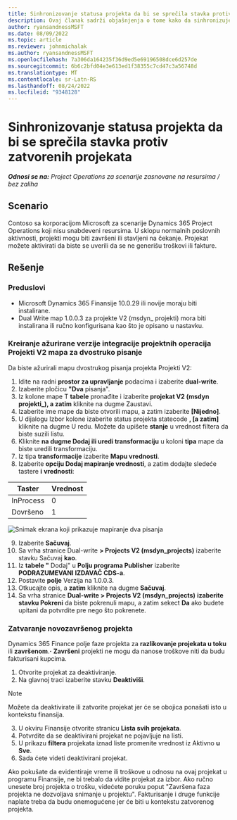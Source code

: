 ```yaml
---
title: Sinhronizovanje statusa projekta da bi se sprečila stavka protiv zatvorenih projekata
description: Ovaj članak sadrži objašnjenja o tome kako da sinhronizujete status projekta da biste sprečili ulazak u neaktivne ili zatvorene projekte.
author: ryansandnessMSFT
ms.date: 08/09/2022
ms.topic: article
ms.reviewer: johnmichalak
ms.author: ryansandnessMSFT
ms.openlocfilehash: 7a306da164235f36d9ed5e69196508dce6d257de
ms.sourcegitcommit: 6b6c2bfd04e3e613ed1f38355c7cd47c3a56748d
ms.translationtype: MT
ms.contentlocale: sr-Latn-RS
ms.lasthandoff: 08/24/2022
ms.locfileid: "9348128"
---
```

# <a name="sync-project-status-to-prevent-entry-against-closed-projects"></a>Sinhronizovanje statusa projekta da bi se sprečila stavka protiv zatvorenih projekata

_**Odnosi se na:** Project Operations za scenarije zasnovane na resursima / bez zaliha_

## <a name="scenario"></a>Scenario

Contoso sa korporacijom Microsoft za scenarije Dynamics 365 Project Operations koji nisu snabdeveni resursima. U sklopu normalnih poslovnih aktivnosti, projekti mogu biti završeni ili stavljeni na čekanje. Projekat možete aktivirati da biste se uverili da se ne generišu troškovi ili fakture.

## <a name="solution"></a>Rešenje

### <a name="prerequisites"></a>Preduslovi

-   Microsoft Dynamics 365 Finansije 10.0.29 ili novije moraju biti instalirane.
-   Dual Write map 1.0.0.3 za projekte V2 (msdyn\_ projekti) mora biti instalirana ili ručno konfigurisana kao što je opisano u nastavku.

### <a name="create-an-updated-version-of-the-project-operations-integration-projects-v2-dual-write-map"></a>Kreiranje ažurirane verzije integracije projektnih operacija Projekti V2 mapa za dvostruko pisanje

Da biste ažurirali mapu dvostrukog pisanja projekta Projekti V2:

1. Idite na radni **prostor za upravljanje** podacima i izaberite **dual-write**.
2. Izaberite pločicu **"Dva** pisanja".
3. Iz kolone mape T **tabele** pronađite i izaberite **projekat V2 (msdyn projekti\_), a zatim** kliknite na dugme Zaustavi.
4. Izaberite ime mape da biste otvorili mapu, a zatim izaberite **[Nijedno]**.
5. U dijalogu Izbor kolone izaberite status projekta statecode **, \[a zatim\]** kliknite na dugme U redu. Možete da upišete **stanje** u vrednost filtera da biste suzili listu.
6.  Kliknite **na dugme Dodaj ili uredi transformaciju** u koloni **tipa** mape da biste uredili transformaciju.
7.  Iz tipa **transformacije** izaberite **Mapu vrednosti**.
8.  Izaberite **opciju Dodaj mapiranje vrednosti**, a zatim dodajte sledeće tastere **i** **vrednosti**:

   Taster       | Vrednost 
   ----------|-------
   InProcess | 0     
   Dovršeno | 1     

![Snimak ekrana koji prikazuje mapiranje dva pisanja](media/projectstage-dw-mapping.png)

9. Izaberite **Sačuvaj**.
10. Sa vrha stranice Dual-write **> Projects V2 (msdyn_projects)** izaberite stavku Sačuvaj **kao**.
11. Iz **tabele "** Dodaj" u **Polju programa Publisher** izaberite **PODRAZUMEVANI IZDAVAČ CDS-a**.
12. Postavite **polje** Verzija na 1.0.0.3.
13. Otkucajte opis, a **zatim** kliknite na dugme **Sačuvaj**.
14. Sa vrha stranice **Dual-write > Projects V2 (msdyn_projects)** **izaberite stavku Pokreni** da biste pokrenuli mapu, a zatim sekect **Da** ako budete upitani da potvrdite pre nego što pokrenete. 

### <a name="close-a-newly-completed-project"></a>Zatvaranje novozavršenog projekta

Dynamics 365 Finance polje faze projekta za **razlikovanje projekata u toku** ili **završenom**.**·** **Završeni** projekti ne mogu da nanose troškove niti da budu fakturisani kupcima.

1. Otvorite projekat za deaktiviranje.
2. Na glavnoj traci izaberite stavku **Deaktiviši**.

> [!NOTE]
> Možete da deaktivirate ili zatvorite projekat jer će se obojica ponašati isto u kontekstu finansija.

3. U okviru Finansije otvorite stranicu **Lista svih projekata**.
4. Potvrdite da se deaktivirani projekat ne pojavljuje na listi.
5. U prikazu **filtera** projekata iznad liste promenite vrednost iz Aktivno **u** **Sve**.
6. Sada ćete videti deaktivirani projekat.

Ako pokušate da evidentiraje vreme ili troškove u odnosu na ovaj projekat u programu Finansije, ne bi trebalo da vidite projekat za izbor. Ako ručno unesete broj projekta o trošku, videćete poruku poput "Završena faza projekta ne dozvoljava snimanje u projektu". Fakturisanje i druge funkcije naplate treba da budu onemogućene jer će biti u kontekstu zatvorenog projekta.

